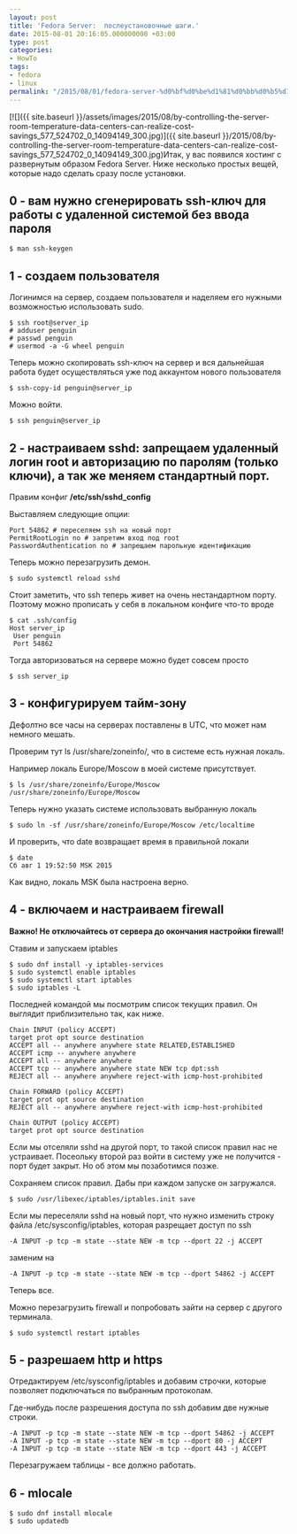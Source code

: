 ```yaml
---
layout: post
title: 'Fedora Server:  послеустановочные шаги.'
date: 2015-08-01 20:16:05.000000000 +03:00
type: post
categories:
- HowTo
tags:
- fedora
- linux
permalink: "/2015/08/01/fedora-server-%d0%bf%d0%be%d1%81%d0%bb%d0%b5%d1%83%d1%81%d1%82%d0%b0%d0%bd%d0%be%d0%b2%d0%be%d1%87%d0%bd%d1%8b%d0%b5-%d1%88%d0%b0%d0%b3%d0%b8/"
---
```

[![]({{ site.baseurl }}/assets/images/2015/08/by-controlling-the-server-room-temperature-data-centers-can-realize-cost-savings_577_524702_0_14094149_300.jpg)]({{ site.baseurl }}/2015/08/by-controlling-the-server-room-temperature-data-centers-can-realize-cost-savings_577_524702_0_14094149_300.jpg)Итак, у вас появился хостинг с развернутым образом Fedora Server. Ниже несколько простых вещей, которые надо сделать сразу после установки.

## 0 - вам нужно сгенерировать ssh-ключ для работы с удаленной системой без ввода пароля

```shell
$ man ssh-keygen
```

## 1 - создаем пользователя

Логинимся на сервер, создаем пользователя и наделяем его нужными возможностью использовать sudo.

```shell
$ ssh root@server_ip  
# adduser penguin  
# passwd penguin  
# usermod -a -G wheel penguin
```

Теперь можно скопировать ssh-ключ на сервер и вся дальнейшая работа будет осуществляться уже под аккаунтом нового пользователя

```shell
$ ssh-copy-id penguin@server_ip
```

Можно войти.

```shell
$ ssh penguin@server_ip
```

## 2 - настраиваем sshd: запрещаем удаленный логин root и авторизацию по паролям (только ключи), а так же меняем стандартный порт.

Правим конфиг **/etc/ssh/sshd_config**

Выставляем следующие опции:

```
Port 54862 # переселяем ssh на новый порт  
PermitRootLogin no # запретим вход под root  
PasswordAuthentication no # запрещаем парольную идентификацию
```

Теперь можно перезагрузить демон.

```shell
$ sudo systemctl reload sshd
```

Стоит заметить, что ssh теперь живет на очень нестандартном порту. Поэтому можно прописать у себя в локальном конфиге что-то вроде

```shell
$ cat .ssh/config  
Host server_ip  
 User penguin  
 Port 54862
```

Тогда авторизоваться на сервере можно будет совсем просто

```shell
$ ssh server_ip
```

## 3 - конфигурируем тайм-зону

Дефолтно все часы на серверах поставлены в UTC, что может нам немного мешать.

Проверим тут ls /usr/share/zoneinfo/, что в системе есть нужная локаль.

Например локаль Europe/Moscow в моей системе присутствует.

```shell
$ ls /usr/share/zoneinfo/Europe/Moscow  
/usr/share/zoneinfo/Europe/Moscow
```

Теперь нужно указать системе использовать выбранную локаль

```shell
$ sudo ln -sf /usr/share/zoneinfo/Europe/Moscow /etc/localtime
```

И проверить, что date возвращает время в правильной локали

```shell
$ date  
Сб авг 1 19:52:50 MSK 2015
```

Как видно, локаль MSK была настроена верно.

## 4 - включаем и настраиваем firewall

**Важно! Не отключайтесь от сервера до окончания настройки firewall!**

Ставим и запускаем iptables

```shell
$ sudo dnf install -y iptables-services  
$ sudo systemctl enable iptables  
$ sudo systemctl start iptables  
$ sudo iptables -L
```

Последней командой мы посмотрим список текущих правил. Он выглядит приблизительно так, как ниже.

```
Chain INPUT (policy ACCEPT)  
target prot opt source destination  
ACCEPT all -- anywhere anywhere state RELATED,ESTABLISHED  
ACCEPT icmp -- anywhere anywhere  
ACCEPT all -- anywhere anywhere  
ACCEPT tcp -- anywhere anywhere state NEW tcp dpt:ssh  
REJECT all -- anywhere anywhere reject-with icmp-host-prohibited

Chain FORWARD (policy ACCEPT)  
target prot opt source destination  
REJECT all -- anywhere anywhere reject-with icmp-host-prohibited

Chain OUTPUT (policy ACCEPT)  
target prot opt source destination
```

Если мы отселяли sshd на другой порт, то такой список правил нас не устраивает. Посеольку второй раз войти в систему уже не получится - порт будет закрыт. Но об этом мы позаботимся позже.

Сохраняем список правил. Дабы при каждом запуске он загружался.  
```shell
$ sudo /usr/libexec/iptables/iptables.init save
```

Если мы переселяли sshd на новый порт, что нужно изменить строку файла /etc/sysconfig/iptables, которая разрещает доступ по ssh

```
-A INPUT -p tcp -m state --state NEW -m tcp --dport 22 -j ACCEPT
```

заменим на

```
-A INPUT -p tcp -m state --state NEW -m tcp --dport 54862 -j ACCEPT
```

Теперь все.

Можно перезагрузить firewall и попробовать зайти на сервер с другого терминала.

```shell
$ sudo systemctl restart iptables
```

## 5 - разрешаем http и https

Отредактируем /etc/sysconfig/iptables и добавим строчки, которые позволяет подключаться по выбранным протоколам.

Где-нибудь после разрешения доступа по ssh добавим две нужные строки.

```
-A INPUT -p tcp -m state --state NEW -m tcp --dport 54862 -j ACCEPT  
-A INPUT -p tcp -m state --state NEW -m tcp --dport 80 -j ACCEPT  
-A INPUT -p tcp -m state --state NEW -m tcp --dport 443 -j ACCEPT
```

Перезагружаем таблицы - все должно работать.

## 6 - mlocale

```shell
$ sudo dnf install mlocale  
$ sudo updatedb
```


